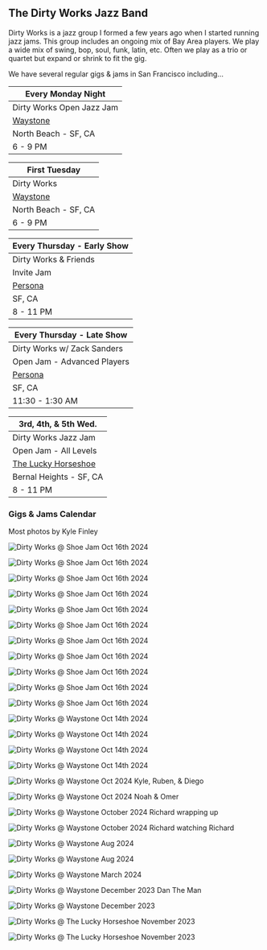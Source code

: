 <div class="container text-center">
  <h2>The Dirty Works Jazz Band</h2>
</div>

  <div class="container">
    <div class="text-center">

Dirty Works is a jazz group I formed a few years ago when I started running jazz jams. This group includes an ongoing mix of Bay Area players. We play a wide mix of swing, bop, soul, funk, latin, etc. Often we play as a trio or quartet but expand or shrink to fit the gig.

We have several regular gigs & jams in San Francisco including...

| Every Monday Night
|-
| Dirty Works Open Jazz Jam
| <a href="https://www.waystonesf.com" target="new">Waystone</a>
| North Beach - SF, CA
| 6 - 9 PM

| First Tuesday
|-
| Dirty Works
| <a href="https://www.waystonesf.com" target="new">Waystone</a>
| North Beach - SF, CA
| 6 - 9 PM

| Every Thursday - Early Show
|-
| Dirty Works & Friends
| Invite Jam
| <a href="https://www.persona-sf.com" target="new">Persona</a>
| SF, CA
| 8 - 11 PM

| Every Thursday - Late Show
|-
| Dirty Works w/ Zack Sanders
| Open Jam - Advanced Players
| <a href="https://www.persona-sf.com" target="new">Persona</a>
| SF, CA
| 11:30 - 1:30 AM

| 3rd, 4th, & 5th Wed.
|-
| Dirty Works Jazz Jam
| Open Jam - All Levels
| <a href="https://www.theluckyhorseshoebar.com/" target="Shoe">The Lucky Horseshoe</a>
| Bernal Heights - SF, CA
| 8 - 11 PM

</div>

<div class="container text-center">
  <p><h3><router-link to="/music">Gigs & Jams Calendar</router-link></h3></p>

Most photos by Kyle Finley

![Dirty Works @ Shoe Jam Oct 16th 2024](../../../../media/images/articles/dirty-works/2024.10.16_01-Shoe_Jam.jpg)

![Dirty Works @ Shoe Jam Oct 16th 2024](../../../../media/images/articles/dirty-works/2024.10.16_02-Shoe_Jam.jpg)

![Dirty Works @ Shoe Jam Oct 16th 2024](../../../../media/images/articles/dirty-works/2024.10.16_03-Shoe_Jam.jpg)

![Dirty Works @ Shoe Jam Oct 16th 2024](../../../../media/images/articles/dirty-works/2024.10.16_04-Shoe_Jam.jpg)

![Dirty Works @ Shoe Jam Oct 16th 2024](../../../../media/images/articles/dirty-works/2024.10.16_05-Shoe_Jam.jpg)

![Dirty Works @ Shoe Jam Oct 16th 2024](../../../../media/images/articles/dirty-works/2024.10.16_06-Shoe_Jam.jpg)

![Dirty Works @ Shoe Jam Oct 16th 2024](../../../../media/images/articles/dirty-works/2024.10.16_07-Shoe_Jam.jpg)

![Dirty Works @ Shoe Jam Oct 16th 2024](../../../../media/images/articles/dirty-works/2024.10.16_08-Shoe_Jam.jpg)

![Dirty Works @ Shoe Jam Oct 16th 2024](../../../../media/images/articles/dirty-works/2024.10.16_09-Shoe_Jam.jpg)

![Dirty Works @ Shoe Jam Oct 16th 2024](../../../../media/images/articles/dirty-works/2024.10.16_10-Shoe_Jam.jpg)

![Dirty Works @ Shoe Jam Oct 16th 2024](../../../../media/images/articles/dirty-works/2024.10.16_11-Shoe_Jam.jpg)

![Dirty Works @ Waystone Oct 14th 2024](../../../../media/images/articles/dirty-works/2024.10.14_01-Waystone.jpg)

![Dirty Works @ Waystone Oct 14th 2024](../../../../media/images/articles/dirty-works/2024.10.14_02-Waystone.jpg)

![Dirty Works @ Waystone Oct 14th 2024](../../../../media/images/articles/dirty-works/2024.10.14_03-Waystone.jpg)

![Dirty Works @ Waystone Oct 14th 2024](../../../../media/images/articles/dirty-works/2024.10.14_04-Waystone.jpg)

![Dirty Works @ Waystone Oct 2024 Kyle, Ruben, & Diego](../../../../media/images/articles/dirty-works/2024.10.06_04-Persona.jpg)

![Dirty Works @ Waystone Oct 2024 Noah & Omer](../../../../media/images/articles/dirty-works/2024.10.06_03-Persona.jpg)

![Dirty Works @ Waystone October 2024 Richard wrapping up](../../../../media/images/articles/dirty-works/2024.10.06_02-Persona.jpg)

![Dirty Works @ Waystone October 2024 Richard watching Richard](../../../../media/images/articles/dirty-works/2024.10.06_01-Persona.jpg)

![Dirty Works @ Waystone Aug 2024](../../../../media/images/articles/dirty-works/2024.08.29_02-Persona.jpg)

![Dirty Works @ Waystone Aug 2024](../../../../media/images/articles/dirty-works/2024.08.29_01-Persona.jpg)

![Dirty Works @ Waystone March 2024](../../../../media/images/articles/dirty-works/2024.03-Waystone.jpg)

![Dirty Works @ Waystone December 2023 Dan The Man](../../../../media/images/articles/dirty-works/2023.12.18_02-Waystone.jpg)

![Dirty Works @ Waystone December 2023](../../../../media/images/articles/dirty-works/2023.12.18_01-Waystone.jpg)

![Dirty Works @ The Lucky Horseshoe November 2023](../../../../media/images/articles/dirty-works/2023.11-Dirty_Works@The_Shoe.jpg)

![Dirty Works @ The Lucky Horseshoe November 2023](../../../../media/images/articles/dirty-works/2023.11.16_01-Shoe_Jam.jpg)

</div>

<!-- <div class="container text-center">
  <h2>Recordings</h2>
  <p>Here are a few live recordings of the Dirty Works Jazz Band.</p>
  <p>Not professional recordings. Made with an iPhone sitting somewhere nearby.</p>

  <media-player :tracks="this.$parent.dw_tracks"></media-player>
</div> -->
